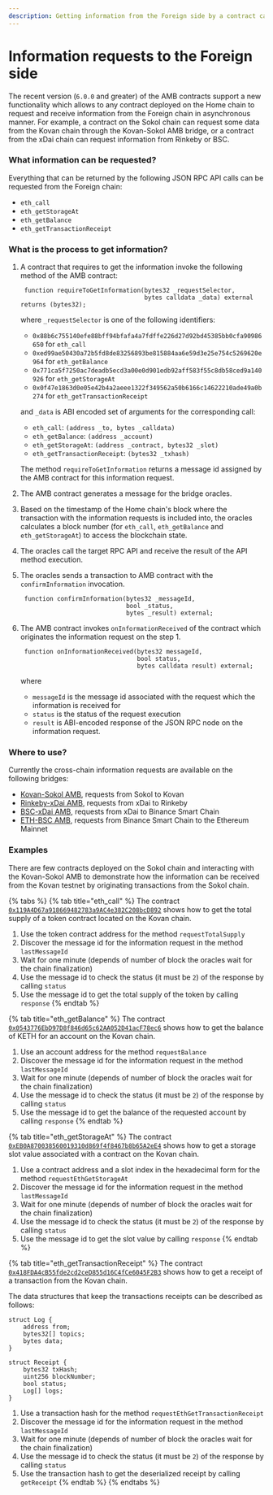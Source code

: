 ```yaml
---
description: Getting information from the Foreign side by a contract call
---
```


# Information requests to the Foreign side

The recent version \(`6.0.0` and greater\) of the AMB contracts support a new functionality which allows to any contract deployed on the Home chain to request and receive information from the Foreign chain in asynchronous manner. For example, a contract on the Sokol chain can request some data from the Kovan chain through the Kovan-Sokol AMB bridge, or a contract from the xDai chain can request information from Rinkeby or BSC.

### What information can be requested?

Everything that can be returned by the following JSON RPC API calls can be requested from the Foreign chain:

* `eth_call`
* `eth_getStorageAt`
* `eth_getBalance`
* `eth_getTransactionReceipt`

### What is the process to get information?



1. A contract that requires to get the information invoke the following method of the AMB contract:

   ```text
    function requireToGetInformation(bytes32 _requestSelector, 
                                     bytes calldata _data) external returns (bytes32);
   ```

   where `_requestSelector` is one of the following identifiers:

   * `0x88b6c755140efe88bff94bfafa4a7fdffe226d27d92bd45385bb0cfa90986650` for `eth_call`
   * `0xed99ae50430a72b5fd8de83256893be815884aa6e59d3e25e754c5269620e964` for `eth_getBalance`
   * `0x771ca5f7250ac7deadb5ecd3a00e0d901edb92aff583f55c8db58ced9a140926` for `eth_getStorageAt`
   * `0x0f47e1863d0e05e42b4a2aeee1322f349562a50b6166c14622210ade49a0b274` for `eth_getTransactionReceipt`

   and `_data` is ABI encoded set of arguments for the corresponding call:

   * `eth_call`: `(address _to, bytes _calldata)`
   * `eth_getBalance`: `(address _account)`
   * `eth_getStorageAt`: `(address _contract, bytes32 _slot)`
   * `eth_getTransactionReceipt`: `(bytes32 _txhash)`

   The method `requireToGetInformation` returns a message id assigned by the AMB contract for this information request.

2. The AMB contract generates a message for the bridge oracles.
3. Based on the timestamp of the Home chain's block where the transaction with the information requests is included into, the oracles calculates a block number \(for `eth_call`, `eth_getBalance` and `eth_getStorageAt`\) to access the blockchain state.
4. The oracles call the target RPC API and receive the result of the API method execution.
5. The oracles sends a transaction to AMB contract with the `confirmInformation` invocation.

   ```text
    function confirmInformation(bytes32 _messageId, 
                                bool _status, 
                                bytes _result) external;
   ```

6. The AMB contract invokes `onInformationReceived` of the contract which originates the information request on the step 1.

   ```text
    function onInformationReceived(bytes32 messageId, 
                                   bool status, 
                                   bytes calldata result) external;
   ```

   where

   * `messageId` is the message id associated with the request which the information is received for
   * `status` is the status of the request execution
   * `result` is ABI-encoded response of the JSON RPC node on the information request.

### Where to use?

Currently the cross-chain information requests are available on the following bridges:

* [Kovan-Sokol AMB](https://docs.tokenbridge.net/kovan-sokol-amb-bridge/about-the-kovan-sokol-amb), requests from Sokol to Kovan
* [Rinkeby-xDai AMB](https://docs.tokenbridge.net/rinkeby-xdai-amb-bridge/about-the-rinkeby-xdai-amb), requests from xDai to Rinkeby
* [BSC-xDai AMB](https://docs.tokenbridge.net/bsc-xdai-amb/about-the-bsc-xdai-amb), requests from xDai to Binance Smart Chain
* [ETH-BSC AMB](https://docs.tokenbridge.net/eth-etc-amb-bridge/about-the-eth-etc-amb), requests from Binance Smart Chain to the Ethereum Mainnet

### Examples

There are few contracts deployed on the Sokol chain and interacting with the Kovan-Sokol AMB to demonstrate how the information can be received from the Kovan testnet by originating transactions from the Sokol chain.

{% tabs %}
{% tab title="eth\_call" %}
The contract [`0x119A4D67a918669482783a9AC4e382C208bcD892`](https://blockscout.com/poa/sokol/address/0x119A4D67a918669482783a9AC4e382C208bcD892/contracts) shows how to get the total supply of a token contract located on the Kovan chain.

1. Use the token contract address for the method `requestTotalSupply`
2. Discover the message id for the information request in the method `lastMessageId`
3. Wait for one minute \(depends of number of block the oracles wait for the chain finalization\)
4. Use the message id to check the status \(it must be `2`\) of the response by calling `status`
5. Use the message id to get the total supply of the token by calling `response`
{% endtab %}

{% tab title="eth\_getBalance" %}
The contract [`0x0543776EbD97D8f846d65c62AA052D41acF78ec6`](https://blockscout.com/poa/sokol/address/0x0543776EbD97D8f846d65c62AA052D41acF78ec6/contracts) shows how to get the balance of KETH for an account on the Kovan chain.

1. Use an account address for the method `requestBalance`
2. Discover the message id for the information request in the method `lastMessageId`
3. Wait for one minute \(depends of number of block the oracles wait for the chain finalization\)
4. Use the message id to check the status \(it must be `2`\) of the response by calling `status`
5. Use the message id to get the balance of the requested account by calling `response`
{% endtab %}

{% tab title="eth\_getStorageAt" %}
The contract [`0xEB0A870038560019310d869f4f8467b8b65A2eE4`](https://blockscout.com/poa/sokol/address/0xEB0A870038560019310d869f4f8467b8b65A2eE4/contracts) shows how to get a storage slot value associated with a contract on the Kovan chain.

1. Use a contract address and a slot index in the hexadecimal form for the method `requestEthGetStorageAt`
2. Discover the message id for the information request in the method `lastMessageId`
3. Wait for one minute \(depends of number of block the oracles wait for the chain finalization\)
4. Use the message id to check the status \(it must be `2`\) of the response by calling `status`
5. Use the message id to get the slot value by calling `response`
{% endtab %}

{% tab title="eth\_getTransactionReceipt" %}
The contract [`0x418FDA4cB55fde2cd2ceD855d16C4fCe6045F2B3`](https://blockscout.com/poa/sokol/address/0x418FDA4cB55fde2cd2ceD855d16C4fCe6045F2B3/contracts) shows how to get a receipt of a transaction from the Kovan chain.

The data structures that keep the transactions receipts can be described as follows:

```text
struct Log {
    address from;
    bytes32[] topics;
    bytes data;
}
    
struct Receipt {
    bytes32 txHash;
    uint256 blockNumber;
    bool status;
    Log[] logs;
}
```

1. Use a transaction hash for the method `requestEthGetTransactionReceipt`
2. Discover the message id for the information request in the method `lastMessageId`
3. Wait for one minute \(depends of number of block the oracles wait for the chain finalization\)
4. Use the message id to check the status \(it must be `2`\) of the response by calling `status`
5. Use the transaction hash to get the deserialized receipt by calling `getReceipt`
{% endtab %}
{% endtabs %}

